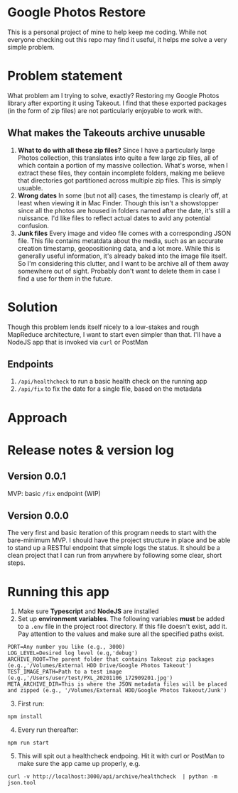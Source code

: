 # Google Photos Restore
This is a personal project of mine to help keep me coding. While not everyone checking out this repo may find it useful, it helps me solve a very simple problem.


# Problem statement
 What problem am I trying to solve, exactly? Restoring my Google Photos library after exporting it using Takeout. I find that these exported packages (in the form of zip files) are not particularly enjoyable to work with.

## What makes the Takeouts archive unusable
 1. **What to do with all these zip files?** Since I have a particularly large Photos collection, this translates into quite a few large zip files, all of which contain a portion of my massive collection. What's worse, when I extract these files, they contain incomplete folders, making me believe that directories got partitioned across multiple zip files. This is simply usuable.
 1. **Wrong dates** In some (but not all) cases, the timestamp is clearly off, at least when viewing it in Mac Finder. Though this isn't a showstopper since all the photos are housed in folders named after the date, it's still a nuissance. I'd like files to reflect actual dates to avid any potential confusion. 
 1. **Junk files** Every image and video file comes with a corresponding JSON file. This file contains metatdata about the media, such as an accurate creation timestamp, geopositioning data, and a lot more. While this is generally useful information, it's already baked into the image file itself. So I'm considering this clutter, and I want to be archive all of them away somewhere out of sight. Probably don't want to delete them in case I find a use for them in the future.

 # Solution

Though this problem lends itself nicely to a low-stakes and rough MapReduce architecture, I want to start even simpler than that. I'll have a NodeJS app that is invoked via `curl` or PostMan

## Endpoints

1. `/api/healthcheck` to run a basic health check on the running app
2. `/api/fix` to fix the date for a single file, based on the metadata


 # Approach

# Release notes & version log
## Version 0.0.1
MVP: basic `/fix` endpoint (WIP)

## Version 0.0.0
The very first and basic iteration of this program needs to start with the bare-minimum MVP. I should have the project structure in place and be able to stand up a RESTful endpoint that simple logs the status. It should be a clean project that I can run from anywhere by following some clear, short steps.

# Running this app
1. Make sure **Typescript** and **NodeJS** are installed
1. Set up **environment variables**. The following variables **must** be added to a `.env` file in the project root directory. If this file doesn't exist, add it. Pay attention to the values and make sure all the specified paths exist.
```
PORT=Any number you like (e.g., 3000)
LOG_LEVEL=Desired log level (e.g,'debug')
ARCHIVE_ROOT=The parent folder that contains Takeout zip packages (e.g.,'/Volumes/External HDD Drive/Google Photos Takeout')
TEST_IMAGE_PATH=Path to a test image (e.g.,'/Users/user/test/PXL_20201106_172909201.jpg')
META_ARCHIVE_DIR=This is where the JSON metadata files will be placed and zipped (e.g., '/Volumes/External HDD/Google Photos Takeout/Junk')

```
3. First run:
```
npm install
```
4. Every run thereafter:
```
npm run start
```
5. This will spit out a healthcheck endpoing. Hit it with curl or PostMan to make sure the app came up properly, e.g.
```
curl -v http://localhost:3000/api/archive/healthcheck  | python -m json.tool
```